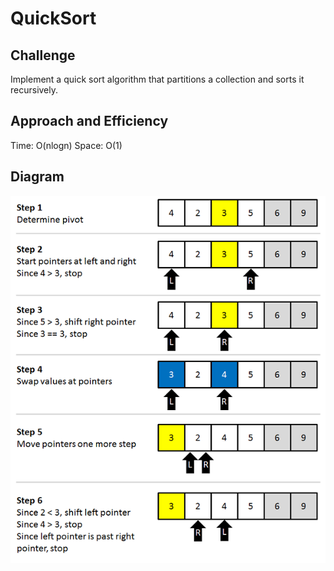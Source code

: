 # QuickSort 

## Challenge 

Implement a quick sort algorithm that partitions a collection and sorts it recursively.

## Approach and Efficiency

Time: O(nlogn)
Space: O(1)

## Diagram
![Quicksort Diagram](https://github.com/trecain/Data-Structures-and-Algorithms/blob/master/assets/quicksort_21.png)
